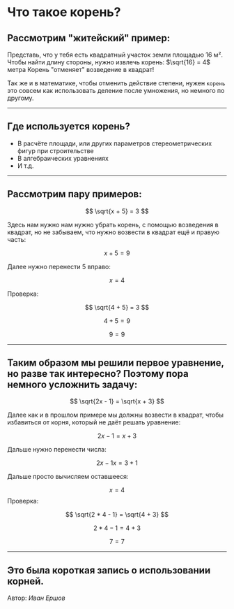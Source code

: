 # Что такое корень?

## Рассмотрим "житейский" пример:

Представь, что у тебя есть квадратный участок земли площадью 16 м². 
Чтобы найти длину стороны, нужно извлечь корень: $\sqrt{16} = 4$ метра
Корень "отменяет" возведение в квадрат!

Так же и в математике, чтобы отменить действие степени, нужен `корень` это совсем как использовать деление после умножения, но немного по другому.

---
## Где используется корень?

- В расчёте площади, или других параметров стереометрических фигур при строительстве
- В алгебраических уравнениях
- И т.д.

---
## Рассмотрим пару примеров:

$$
\sqrt{x + 5} = 3
$$

Здесь нам нужно нам нужно убрать корень, с помощью возведения в квадрат, но не забываем, что нужно возвести в квадрат ещё и правую часть:

$$
x + 5 = 9
$$

Далее нужно перенести 5 вправо:

$$
x = 4
$$

Проверка:

$$
\sqrt{4 + 5} = 3
$$

$$
4 + 5 = 9
$$

$$
9 = 9
$$

---

## Таким образом мы решили первое уравнение, но  разве так интересно? Поэтому пора немного усложнить задачу:

$$
\sqrt{2x - 1} = \sqrt{x + 3}
$$

Далее как и в прошлом примере мы должны возвести в квадрат, чтобы избавиться от корня, который не даёт решать уравнение:

$$
2x - 1 = x + 3
$$

Дальше нужно перенести числа:

$$
2x - 1x = 3 + 1
$$

Дальше просто вычисляем оставшееся:

$$
x = 4
$$
Проверка:

$$
\sqrt{2 * 4 - 1} = \sqrt{4 + 3}
$$

$$
2 * 4 - 1 = 4 + 3
$$

$$
7 = 7
$$

---

## Это была короткая запись о использовании корней.

Автор: *Иван Ершов*

